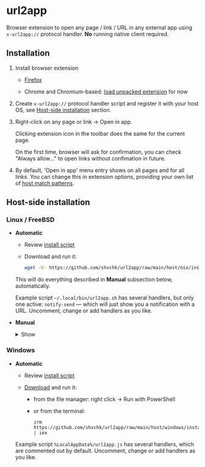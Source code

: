 # url2app

Browser extension to open any page / link / URL in any external app using `x-url2app://` protocol handler. **No** running native client required.


## Installation

1. Install browser extension

    - [Firefox](https://addons.mozilla.org/firefox/addon/url2app)

    - Chrome and Chromium-based: [load unpacked extension](https://developer.chrome.com/extensions/getstarted#unpacked) for now

2. Create `x-url2app://` protocol handler script and register it with your host OS, see [Host-side installation](#Host-side-installation) section.

3. Right-click on any page or link → Open in app.

    Clicking extension icon in the toolbar does the same for the current page.

    On the first time, browser will ask for confirmation, you can check "Always allow..." to open links without confimation in future.

4. By default, 'Open in app' menu entry shows on all pages and for all links. You can change this in extension options, providing your own list of [host match patterns](https://developer.mozilla.org/docs/Mozilla/Add-ons/WebExtensions/Match_patterns).


## Host-side installation

### Linux / FreeBSD

- **Automatic**

  - Review [install script](host/nix/install.sh)

  - Download and run it:
    ```sh
    wget -O- https://github.com/shvchk/url2app/raw/main/host/nix/install.sh | bash
    ```

  This will do everything described in **Manual** subsection below, automatically.

  Example script `~/.local/bin/url2app.sh` has several handlers, but only one active: `notify-send` — which will just show you a notification with a URL. Uncomment, change or add handlers as you like.

- **Manual**

  <details>
  <summary>Show</summary>

  - Create a script (e.g. `~/.local/bin/url2app.sh`) to redirect incoming links to actual apps, see [example `url2app.sh`](host/nix/url2app.sh)

  - Create a `.desktop` file (e.g. `~/.local/share/applications/url2app.desktop`) to run that script, see [example `url2app.desktop`](host/nix/url2app.desktop)

  - Register that `.desktop` file as a `x-url2app://` protocol handler:
    ```sh
    xdg-mime default ~/.local/share/applications/url2app.desktop x-scheme-handler/x-url2app
    ```

  - Rebuild database of MIME types handlers:
    ```sh
    update-desktop-database ~/.local/share/applications
    ```
  </details>


### Windows

- **Automatic**
  - Review [install script](host/windows/install.ps1)

  - [Download](https://github.com/shvchk/url2app/raw/main/host/windows/install.ps1) and run it:

    - from the file manager: right click → Run with PowerShell

    - or from the terminal:
      ```pwsh
      irm https://github.com/shvchk/url2app/raw/main/host/windows/install.ps1 | iex
      ```

  Example script `%LocalAppData%/url2app.js` has several handlers, which are commented out by default. Uncomment, change or add handlers as you like.
